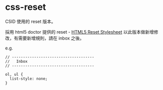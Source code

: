 css-reset
=========

CSID 使用的 reset 版本。

採用 html5 doctor 提供的 reset - [HTML5 Reset Stylesheet](http://html5doctor.com/html-5-reset-stylesheet/)
以此版本做新增修改，有需要新增規則，請在 inbox 之後。

e.g.

    // -------------------------------------
    //   Inbox
    // -------------------------------------
    
    ol, ul {
      list-style: none;
    }
